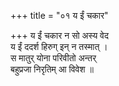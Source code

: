+++
title = "०१ य ईं चकार"

+++
य ईं चकार न सो अस्य वेद  
य ईं ददर्श हिरुग् इन् न तस्मात् ।  
स मातुर् योना परिवीतो अन्तर्  
बहुप्रजा निरृतिम् आ विवेश ॥
